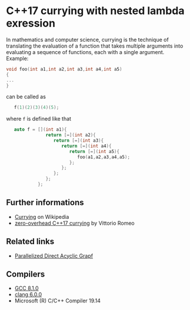 # C++17 currying with nested lambda exression
In mathematics and computer science, currying is the technique of translating the evaluation of a function that takes multiple arguments into evaluating a sequence of functions, each with a single argument.\
Example:
```cpp
void foo(int a1,int a2,int a3,int a4,int a5)
{
...
}
```
can be called as
```cpp
   f(1)(2)(3)(4)(5);
```
where `f` is defined like that
```cpp
   auto f = [](int a1){
               return [=](int a2){
                  return [=](int a3){
                     return [=](int a4){
                        return [=](int a5){
                           foo(a1,a2,a3,a4,a5);
                        };
                     };
                  };
               };
            };
```

## Further informations
* [Currying](https://en.wikipedia.org/wiki/Currying) on Wikipedia
* [zero-overhead C++17 currying](https://vittorioromeo.info/index/blog/cpp17_curry.html) by Vittorio Romeo

## Related links
* [Parallelized Direct Acyclic Grapf](https://github.com/nikolaAV/skeleton/tree/master/parallel_dag#header-library-that-enables-explicit-task-based-parallelism-in-a-sequential-c-code)

## Compilers
* [GCC 8.1.0](https://wandbox.org/)
* [clang 6.0.0](https://wandbox.org/)
* Microsoft (R) C/C++ Compiler 19.14 
